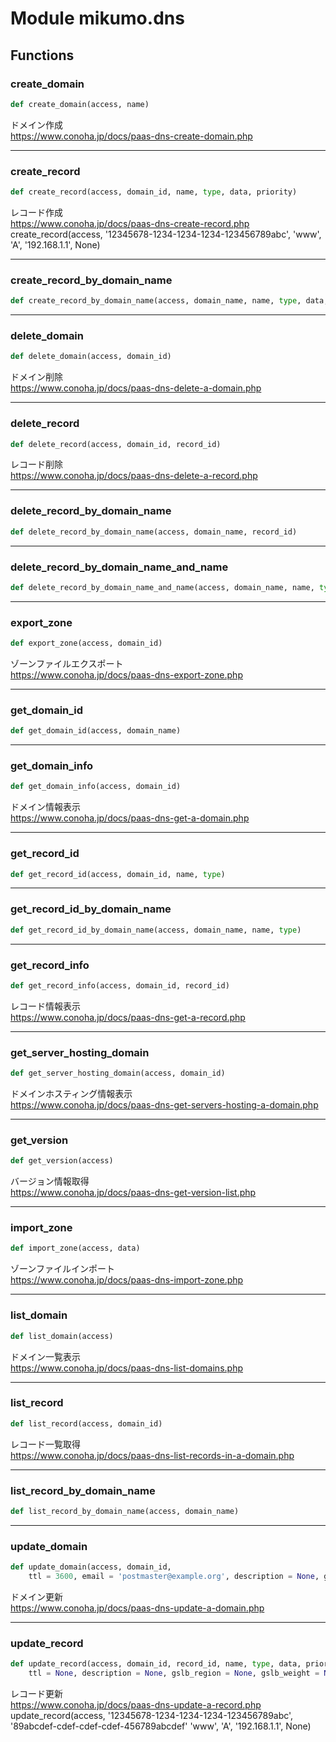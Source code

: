 # Module mikumo.dns


## Functions

### create_domain 

```python
def create_domain(access, name)
```

ドメイン作成  
https://www.conoha.jp/docs/paas-dns-create-domain.php

------

### create_record 

```python
def create_record(access, domain_id, name, type, data, priority)
```

レコード作成  
https://www.conoha.jp/docs/paas-dns-create-record.php  
create_record(access, '12345678-1234-1234-1234-123456789abc', 'www', 'A', '192.168.1.1', None)

------

### create_record_by_domain_name 

```python
def create_record_by_domain_name(access, domain_name, name, type, data, priority)
```


------

### delete_domain 

```python
def delete_domain(access, domain_id)
```

ドメイン削除  
https://www.conoha.jp/docs/paas-dns-delete-a-domain.php

------

### delete_record 

```python
def delete_record(access, domain_id, record_id)
```

レコード削除  
https://www.conoha.jp/docs/paas-dns-delete-a-record.php

------

### delete_record_by_domain_name 

```python
def delete_record_by_domain_name(access, domain_name, record_id)
```


------

### delete_record_by_domain_name_and_name 

```python
def delete_record_by_domain_name_and_name(access, domain_name, name, type)
```


------

### export_zone 

```python
def export_zone(access, domain_id)
```

ゾーンファイルエクスポート  
https://www.conoha.jp/docs/paas-dns-export-zone.php

------

### get_domain_id 

```python
def get_domain_id(access, domain_name)
```


------

### get_domain_info 

```python
def get_domain_info(access, domain_id)
```

ドメイン情報表示  
https://www.conoha.jp/docs/paas-dns-get-a-domain.php

------

### get_record_id 

```python
def get_record_id(access, domain_id, name, type)
```


------

### get_record_id_by_domain_name 

```python
def get_record_id_by_domain_name(access, domain_name, name, type)
```


------

### get_record_info 

```python
def get_record_info(access, domain_id, record_id)
```

レコード情報表示  
https://www.conoha.jp/docs/paas-dns-get-a-record.php

------

### get_server_hosting_domain 

```python
def get_server_hosting_domain(access, domain_id)
```

ドメインホスティング情報表示  
https://www.conoha.jp/docs/paas-dns-get-servers-hosting-a-domain.php

------

### get_version 

```python
def get_version(access)
```

バージョン情報取得  
https://www.conoha.jp/docs/paas-dns-get-version-list.php

------

### import_zone 

```python
def import_zone(access, data)
```

ゾーンファイルインポート  
https://www.conoha.jp/docs/paas-dns-import-zone.php

------

### list_domain 

```python
def list_domain(access)
```

ドメイン一覧表示  
https://www.conoha.jp/docs/paas-dns-list-domains.php

------

### list_record 

```python
def list_record(access, domain_id)
```

レコード一覧取得  
https://www.conoha.jp/docs/paas-dns-list-records-in-a-domain.php

------

### list_record_by_domain_name 

```python
def list_record_by_domain_name(access, domain_name)
```


------

### update_domain 

```python
def update_domain(access, domain_id,
    ttl = 3600, email = 'postmaster@example.org', description = None, gslb = 0)
```

ドメイン更新  
https://www.conoha.jp/docs/paas-dns-update-a-domain.php

------

### update_record 

```python
def update_record(access, domain_id, record_id, name, type, data, priority,
    ttl = None, description = None, gslb_region = None, gslb_weight = None, gslb_check = None)
```

レコード更新  
https://www.conoha.jp/docs/paas-dns-update-a-record.php
update_record(access,
        '12345678-1234-1234-1234-123456789abc', '89abcdef-cdef-cdef-cdef-456789abcdef'
        'www', 'A', '192.168.1.1', None)
